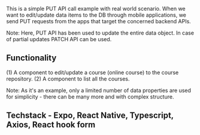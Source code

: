 This is a simple PUT API call example with real world scenario. When we want to edit/update data items to the DB through mobile applications, we send PUT requests from the apps that target the concerned backend APIs.

Note: Here, PUT API has been used to update the entire data object. In case of partial updates PATCH API can be used.

## Functionality

(1) A component to edit/update a course (online course) to the course repository. (2) A component to list all the courses.

Note: As it's an example, only a limited number of data properties are used for simplicity - there can be many more and with complex structure.

## Techstack - Expo, React Native, Typescript, Axios, React hook form
